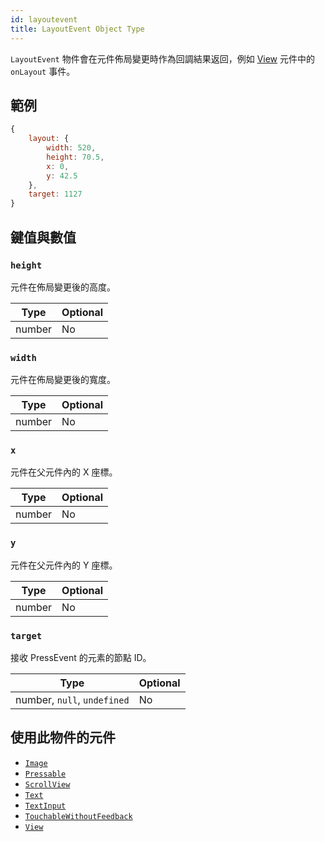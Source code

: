 ```yaml
---
id: layoutevent
title: LayoutEvent Object Type
---
```


`LayoutEvent` 物件會在元件佈局變更時作為回調結果返回，例如 [View](view) 元件中的 `onLayout` 事件。

## 範例

```js
{
    layout: {
        width: 520,
        height: 70.5,
        x: 0,
        y: 42.5
    },
    target: 1127
}
```

## 鍵值與數值

### `height`

元件在佈局變更後的高度。

| Type   | Optional |
| ------ | -------- |
| number | No       |

### `width`

元件在佈局變更後的寬度。

| Type   | Optional |
| ------ | -------- |
| number | No       |

### `x`

元件在父元件內的 X 座標。

| Type   | Optional |
| ------ | -------- |
| number | No       |

### `y`

元件在父元件內的 Y 座標。

| Type   | Optional |
| ------ | -------- |
| number | No       |

### `target`

接收 PressEvent 的元素的節點 ID。

| Type                        | Optional |
| --------------------------- | -------- |
| number, `null`, `undefined` | No       |

## 使用此物件的元件

- [`Image`](image)
- [`Pressable`](pressable)
- [`ScrollView`](scrollview)
- [`Text`](text)
- [`TextInput`](textinput)
- [`TouchableWithoutFeedback`](touchablewithoutfeedback)
- [`View`](view)